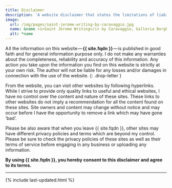 ```yaml
---
title: Disclaimer
description: 'A website disclaimer that states the limitations of liability for the use of website and the information it contains.'
image:
  url: /img/pages/saint-jerome-writing-by-caravaggio.jpg
  name: &name <i>Saint Jerome Writing</i> by Caravaggio, Galleria Borghese, Rome
  alt: *name
---
```


A&#8202;ll the information on this website&#8202;—&#8202;**{{ site.fqdn }}**&#8202;—&#8202;is published in good faith and for general information purpose only. I do not make any warranties about the completeness, reliability and accuracy of this information. Any action you take upon the information you find on this website is strictly at your own risk. The author will not be liable for any losses and/or damages in connection with the use of the website.
{: .drop-letter }

From the website, you can visit other websites by following hyperlinks. While I strive to provide only quality links to useful and ethical websites, I have no control over the content and nature of these sites. These links to other websites do not imply a recommendation for all the content found on these sites. Site owners and content may change without notice and may occur before I have the opportunity to remove a link which may have gone ‘bad’.

Please be also aware that when you leave {{ site.fqdn }}, other sites may have different privacy policies and terms which are beyond my control. Please be sure to check the privacy policies of these sites as well as their terms of service before engaging in any business or uploading any information.

**By using {{ site.fqdn }}, you hereby consent to this disclaimer and agree to its terms.**

---

{% include last-updated.html %}
